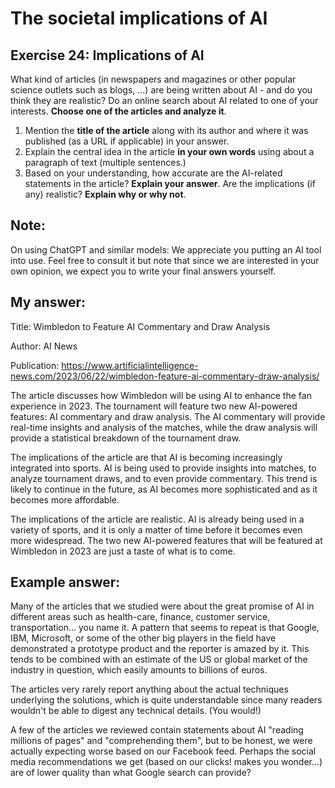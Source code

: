 # The societal implications of AI

## Exercise 24: Implications of AI 

What kind of articles (in newspapers and magazines or other popular science outlets such as blogs, ...) are being written about AI - and do you think they are realistic? Do an online search about AI related to one of your interests. **Choose one of the articles and analyze it**.

1. Mention the **title of the article** along with its author and where it was published (as a URL if applicable) in your answer.
2. Explain the central idea in the article **in your own words** using about a paragraph of text (multiple sentences.)
3. Based on your understanding, how accurate are the AI-related statements in the article? **Explain your answer**. Are the implications (if any) realistic? **Explain why or why not**.

## Note: 
On using ChatGPT and similar models: We appreciate you putting an AI tool into use. Feel free to consult it but note that since we are interested in your own opinion, we expect you to write your final answers yourself.

## My answer:

Title: Wimbledon to Feature AI Commentary and Draw Analysis

Author: AI News

Publication: https://www.artificialintelligence-news.com/2023/06/22/wimbledon-feature-ai-commentary-draw-analysis/

The article discusses how Wimbledon will be using AI to enhance the fan experience in 2023. The tournament will feature two new AI-powered features: AI commentary and draw analysis. The AI commentary will provide real-time insights and analysis of the matches, while the draw analysis will provide a statistical breakdown of the tournament draw.

The implications of the article are that AI is becoming increasingly integrated into sports. AI is being used to provide insights into matches, to analyze tournament draws, and to even provide commentary. This trend is likely to continue in the future, as AI becomes more sophisticated and as it becomes more affordable.

The implications of the article are realistic. AI is already being used in a variety of sports, and it is only a matter of time before it becomes even more widespread. The two new AI-powered features that will be featured at Wimbledon in 2023 are just a taste of what is to come.

## Example answer:

Many of the articles that we studied were about the great promise of AI in different areas such as health-care, finance, customer service, transportation... you name it. A pattern that seems to repeat is that Google, IBM, Microsoft, or some of the other big players in the field have demonstrated a prototype product and the reporter is amazed by it. This tends to be combined with an estimate of the US or global market of the industry in question, which easily amounts to billions of euros.

The articles very rarely report anything about the actual techniques underlying the solutions, which is quite understandable since many readers wouldn't be able to digest any technical details. (You would!)

A few of the articles we reviewed contain statements about AI "reading millions of pages" and "comprehending them", but to be honest, we were actually expecting worse based on our Facebook feed. Perhaps the social media recommendations we get (based on our clicks! makes you wonder...) are of lower quality than what Google search can provide?
